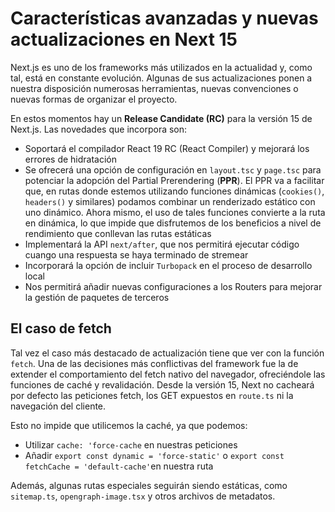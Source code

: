 # Características avanzadas y nuevas actualizaciones en Next 15

Next.js es uno de los frameworks más utilizados en la actualidad y, como tal, está en constante evolución. Algunas de sus actualizaciones ponen a nuestra disposición numerosas herramientas, nuevas convenciones o nuevas formas de organizar el proyecto.

En estos momentos hay un **Release Candidate (RC)** para la versión 15 de Next.js. Las novedades que incorpora son:

- Soportará el compilador React 19 RC (React Compiler) y mejorará los errores de hidratación
- Se ofrecerá una opción de configuración en `layout.tsc` y `page.tsc` para potenciar la adopción del Partial Prerendering (**PPR**). El PPR va a facilitar que, en rutas donde estemos utilizando funciones dinámicas (`cookies()`, `headers()` y similares) podamos combinar un renderizado estático con uno dinámico. Ahora mismo, el uso de tales funciones convierte a la ruta en dinámica, lo que impide que disfrutemos de los beneficios a nivel de rendimiento que conllevan las rutas estáticas
- Implementará la API `next/after`, que nos permitirá ejecutar código cuango una respuesta se haya terminado de stremear
- Incorporará la opción de incluir `Turbopack` en el proceso de desarrollo local
- Nos permitirá añadir nuevas configuraciones a los Routers para mejorar la gestión de paquetes de terceros

## El caso de fetch

Tal vez el caso más destacado de actualización tiene que ver con la función `fetch`. Una de las decisiones más conflictivas del framework fue la de extender el comportamiento del fetch nativo del navegador, ofreciéndole las funciones de caché y revalidación. Desde la versión 15, Next no cacheará por defecto las peticiones fetch, los GET expuestos en `route.ts` ni la navegación del cliente.

Esto no impide que utilicemos la caché, ya que podemos:

- Utilizar `cache: 'force-cache` en nuestras peticiones
- Añadir `export const dynamic = 'force-static'` o `export const fetchCache = 'default-cache'`en nuestra ruta

Además, algunas rutas especiales seguirán siendo estáticas, como `sitemap.ts`, `opengraph-image.tsx` y otros archivos de metadatos.
